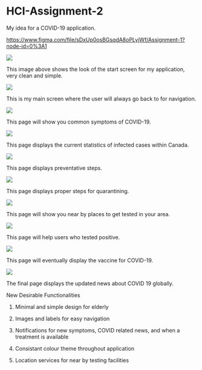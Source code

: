 # HCI-Assignment-2
My idea for a COVID-19 application.

https://www.figma.com/file/sDxUp0osBGsqdA8oPLyjWf/Assignment-1?node-id=0%3A1

![](Screenshots/Start.png)

This image above shows the look of the start screen for my application, very clean and simple.

![](Screenshots/Home.png)

This is my main screen where the user will always go back to for navigation.

![](Screenshots/Symptoms.png)

This page will show you common symptoms of COVID-19.

![](Screenshots/Statistics.png)

This page displays the current statistics of infected cases within Canada.

![](Screenshots/Prevention.png)

This page displays preventative steps.

![](Screenshots/Quarantine.png)

This page displays proper steps for quarantining.

![](Screenshots/Tested.png)

This page will show you near by places to get tested in your area.

![](Screenshots/Positive.png)

This page will help users who tested positive.

![](Screenshots/Treatment.png)

This page will eventually display the vaccine for COVID-19.

![](Screenshots/News.png)

The final page displays the updated news about COVID 19 globally.

New Desirable Functionalities

1. Minimal and simple design for elderly

2. Images and labels for easy navigation

3. Notifications for new symptoms, COVID related news, and when a treatment is available

4. Consistant colour theme throughout application

5. Location services for near by testing facilities
